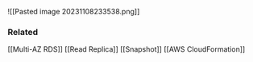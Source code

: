 ![[Pasted image 20231108233538.png]]

### Related
[[Multi-AZ RDS]]
[[Read Replica]]
[[Snapshot]]
[[AWS CloudFormation]]